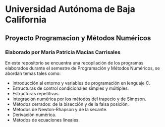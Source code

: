 # Universidad Autónoma de Baja California
## Proyecto Programacion y Métodos Numéricos
### Elaborado por María Patricia Macías Carrisales

En este repositorio se encuentra una recopilación de los programas elaborados durante el semestre de Programación y Métodos Numéricos, se abordan temas tales como:
* Introducción al entorno y variables de programación en lenguaje C.
* Estructuras de control condicionales simples y múltiples.
* Estructuras repetitivas.
* Integración numérica por los métodos del trapecio y de Simpson.
* Métodos cerrados: de la bisección y de la falsa posición.
* Métodos de Newton-Rhapson y de la secante.
* Derivación numérica.
* Métodos de ecuaciones lineales.

